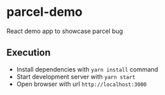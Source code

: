 # parcel-demo
React demo app to showcase parcel bug

## Execution

- Install dependencies with `yarn install` command
- Start development server with `yarn start`
- Open browser with url `http://localhost:3000`
